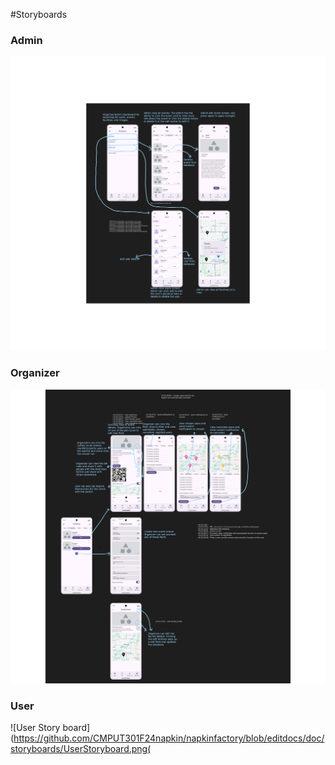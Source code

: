 #Storyboards

### Admin
![Admin Story Board](https://github.com/CMPUT301F24napkin/napkinfactory/blob/editdocs/doc/storyboards/AdminStoryBoard.png?raw=true)


### Organizer
![Organizer Story board](https://github.com/CMPUT301F24napkin/napkinfactory/blob/editdocs/doc/storyboards/OrganizerStoryBoard.png)

### User
![User Story board](https://github.com/CMPUT301F24napkin/napkinfactory/blob/editdocs/doc/storyboards/UserStoryboard.png(
